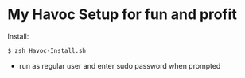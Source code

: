 # My Havoc Setup for fun and profit


Install:

```bash
$ zsh Havoc-Install.sh
```
- run as regular user and enter sudo password when prompted
